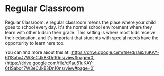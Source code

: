# Regular Classroom
Regular Classroom: A regular classroom means the place where your child goes to school every day. It's the normal school environment where they learn with other kids in their grade. This setting is where most kids receive their education, and it's important that students with special needs have the opportunity to learn here too.

You can find more about this at: [https://drive.google.com/file/d/1au51uKAY-6t1Sabx47W3eCJkBBDn10ns/view#page=0](https://drive.google.com/file/d/1au51uKAY-6t1Sabx47W3eCJkBBDn10ns/view#page=0)

